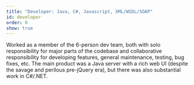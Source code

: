 ```yaml
---
title: "Developer: Java, C#, Javascript, XML/WSDL/SOAP"
id: developer
order: 0
show: true
---
```


Worked as a member of the 6-person dev team, both with solo responsibility
for major parts of the codebase and collaborative responsibility for developing
features, general maintenance, testing, bug fixes, etc.  The main product was a
Java server with a rich web UI (despite the savage and perilous pre-jQuery era),
but there was also substantial work in C#/.NET. 
